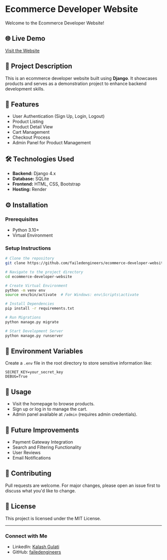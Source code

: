 # Ecommerce Developer Website

Welcome to the Ecommerce Developer Website!

## 🌐 Live Demo
[Visit the Website](https://ecommerce-of28.onrender.com/)

## 📌 Project Description
This is an ecommerce developer website built using **Django**. It showcases products and serves as a demonstration project to enhance backend development skills.

## 🔑 Features
- User Authentication (Sign Up, Login, Logout)
- Product Listing
- Product Detail View
- Cart Management
- Checkout Process
- Admin Panel for Product Management

## 🛠️ Technologies Used
- **Backend:** Django 4.x
- **Database:** SQLite
- **Frontend:** HTML, CSS, Bootstrap
- **Hosting:** Render

## ⚙️ Installation
### Prerequisites
- Python 3.10+
- Virtual Environment

### Setup Instructions
```bash
# Clone the repository
git clone https://github.com/failedengineers/ecommerce-developer-website.git

# Navigate to the project directory
cd ecommerce-developer-website

# Create Virtual Environment
python -m venv env
source env/bin/activate  # For Windows: env\Scripts\activate

# Install Dependencies
pip install -r requirements.txt

# Run Migrations
python manage.py migrate

# Start Development Server
python manage.py runserver
```

## 🔑 Environment Variables
Create a `.env` file in the root directory to store sensitive information like:
```
SECRET_KEY=your_secret_key
DEBUG=True
```

## 📌 Usage
- Visit the homepage to browse products.
- Sign up or log in to manage the cart.
- Admin panel available at `/admin` (requires admin credentials).

## 🎯 Future Improvements
- Payment Gateway Integration
- Search and Filtering Functionality
- User Reviews
- Email Notifications

## 🤝 Contributing
Pull requests are welcome. For major changes, please open an issue first to discuss what you'd like to change.

## 📄 License
This project is licensed under the MIT License.

---
### Connect with Me
- LinkedIn: [Kalash Gulati](https://in.linkedin.com/in/kalash-gulati-789815321)
- GitHub: [failedengineers](https://github.com/failedengineers)

